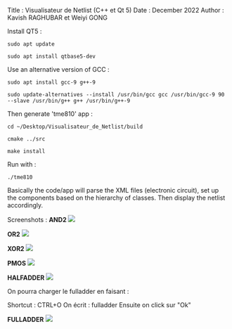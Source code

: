 Title : Visualisateur de Netlist (C++ et Qt 5)
Date : December 2022
Author : Kavish RAGHUBAR et Weiyi GONG

Install QT5 :

`sudo apt update`

`sudo apt install qtbase5-dev`


Use an alternative version of GCC :

`sudo apt install gcc-9 g++-9`

`sudo update-alternatives --install /usr/bin/gcc gcc /usr/bin/gcc-9 90 --slave /usr/bin/g++ g++ /usr/bin/g++-9`


Then generate 'tme810' app :

`cd ~/Desktop/Visualisateur_de_Netlist/build`

`cmake ../src`

`make install`


Run with :

`./tme810`

Basically the code/app will parse the XML files (electronic circuit), set up the components based on the hierarchy of classes. Then display the netlist accordingly.

Screenshots : 
**AND2**
![](https://github.com/KavishRAGHUBAR/Visualisateur_de_Netlist/blob/main/Screenshots/AND2.png)

**OR2**
![](https://hackmd.io/_uploads/SySWzy-Lh.png)

**XOR2**
![](https://hackmd.io/_uploads/S1l7zJZ83.png)

**PMOS**
![](https://hackmd.io/_uploads/rJ7HzJWUh.png)

**HALFADDER**
![](https://hackmd.io/_uploads/SJ98GJZUn.png)

On pourra charger le fulladder en faisant :

Shortcut : CTRL+O
On écrit : fulladder
Ensuite on click sur "Ok"

**FULLADDER**
![](https://hackmd.io/_uploads/Hy4OGkW82.png)
